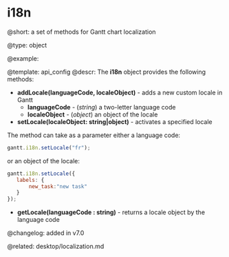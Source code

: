 i18n
=============

@short: a set of methods for Gantt chart localization
	

@type: object

@example:

@template:	api_config
@descr:
The **i18n** object provides the following methods:

- **addLocale(languageCode, localeObject)** - adds a new custom locale in Gantt 
	- **languageCode** - (*string*) a two-letter language code 
	- **localeObject** - (*object*) an object of the locale
- **setLocale(localeObject: string|object)** - activates a specified locale

The method can take as a parameter either a language code:
~~~js
gantt.i18n.setLocale("fr");
~~~

or an object of the locale:

~~~js
gantt.i18n.setLocale({
   labels: {
       new_task:"new task"
   }
});
~~~

- **getLocale(languageCode : string)** - returns a locale object by the language code


@changelog: added in v7.0

@related: desktop/localization.md